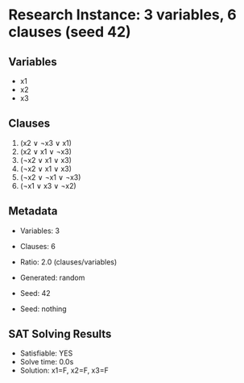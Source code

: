 # Research Instance: 3 variables, 6 clauses (seed 42)

## Variables
- x1
- x2
- x3

## Clauses
1. (x2 ∨ ¬x3 ∨ x1)
2. (x2 ∨ x1 ∨ ¬x3)
3. (¬x2 ∨ x1 ∨ x3)
4. (¬x2 ∨ x1 ∨ x3)
5. (¬x2 ∨ ¬x1 ∨ ¬x3)
6. (¬x1 ∨ x3 ∨ ¬x2)

## Metadata
- Variables: 3
- Clauses: 6
- Ratio: 2.0 (clauses/variables)
- Generated: random
- Seed: 42

- Seed: nothing

## SAT Solving Results
- Satisfiable: YES
- Solve time: 0.0s
- Solution: x1=F, x2=F, x3=F